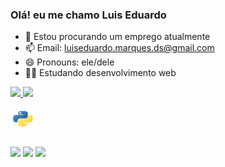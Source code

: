 ### Olá! eu me chamo Luis Eduardo

- 🔭 Estou procurando um emprego atualmente
- 📫 Email: luiseduardo.marques.ds@gmail.com
- 😄 Pronouns: ele/dele
- 👨‍🎓 Estudando desenvolvimento web


<div>
  <a href="https://github.com/LuisEdurdoMDSilva">
  <img height="150em" src="https://github-readme-stats.vercel.app/api?username=LuisEdurdoMDSilva&show_icons=true&theme=merko&include_all_commits=false&count_private=false"/>
  <img height="150em" src="https://github-readme-stats.vercel.app/api/top-langs/?username=LuisEdurdoMDSilva&layout=compact&langs_count=7&theme=merko"/>
</div>

<div style="display: inline_block"><br>
  <img align="center" alt="Rafa-Python" height="30" width="40" src="https://raw.githubusercontent.com/devicons/devicon/master/icons/python/python-original.svg">
</div>
  
##
  
<div>
  <a href="https://www.instagram.com/edumarques.2003/" target="_blank"><img src="https://img.shields.io/badge/-Instagram-%23E4405F?style=for-the-badge&logo=instagram&logoColor=white" target="_blank"></a>
 <a href = "mailto:luiseduardo.marques.ds@gmail.com"><img src="https://img.shields.io/badge/-Gmail-%23333?style=for-the-badge&logo=gmail&logoColor=white" target="_blank"></a>
  <a href="https://www.linkedin.com/in/luis-eduardo-1b7614217/" target="_blank"><img src="https://img.shields.io/badge/-LinkedIn-%230077B5?style=for-the-badge&logo=linkedin&logoColor=white" target="_blank"></a>
</div>
